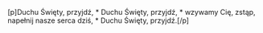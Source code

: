 [p]Duchu Święty, przyjdź, * Duchu Święty, przyjdź, * wzywamy Cię, zstąp, napełnij nasze serca dziś, * Duchu Święty, przyjdź.[/p]